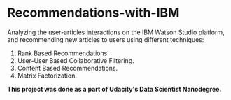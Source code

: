 # Recommendations-with-IBM

Analyzing the user-articles interactions on the IBM Watson Studio platform, and recommending new articles to users using different techniques:

1. Rank Based Recommendations.
2. User-User Based Collaborative Filtering.
3. Content Based Recommendations.
4. Matrix Factorization.


**This project was done as a part of Udacity's Data Scientist Nanodegree.**

